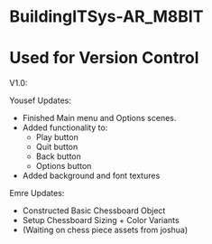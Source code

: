 # BuildingITSys-AR_M8BIT
# Used for Version Control

V1.0: 

Yousef Updates:
- Finished Main menu and Options scenes.
- Added functionality to: 
  - Play button
  - Quit button
  - Back button
  - Options button
- Added background and font textures

Emre Updates:
  - Constructed Basic Chessboard Object
  - Setup Chessboard Sizing + Color Variants
  - (Waiting on chess piece assets from joshua)
